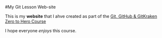 #My Git Lesson Web-site

This is my **website** that I ahve created as part of the [Git, GitHub & GitKraken Zero to Hero Course](https://srse-git-github-zero2hero.netlify.app/02-websites-with-github-pages/02-create-markdown-website/)

I hope everyone _enjoys_ this course.